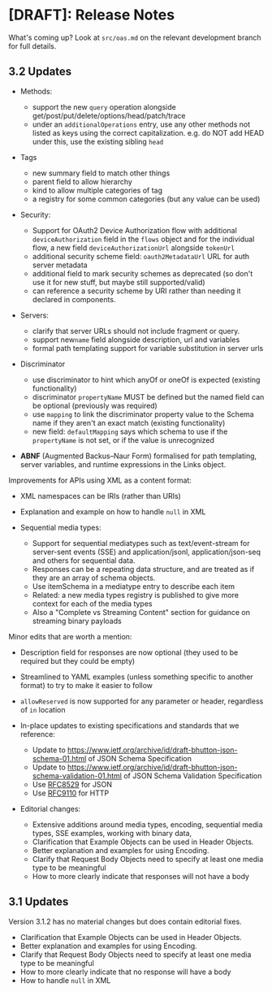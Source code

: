 # [DRAFT]: Release Notes

What's coming up? Look at `src/oas.md` on the relevant development branch for full details.

## 3.2 Updates

- Methods:
  - support the new `query` operation alongside get/post/put/delete/options/head/patch/trace
  - under an `additionalOperations` entry, use any other methods not listed as keys using the correct capitalization. e.g. do NOT add HEAD under this, use the existing sibling `head`

- Tags
  - new summary field to match other things
  - parent field to allow hierarchy
  - kind to allow multiple categories of tag
  - a registry for some common categories (but any value can be used)

- Security:
  -  Support for OAuth2 Device Authorization flow with additional `deviceAuthorization` field in the `flows` object and for the individual flow, a new field `deviceAuthorizationUrl` alongside `tokenUrl`
  - additional security scheme field: `oauth2MetadataUrl` URL for auth server metadata
  - additional field to mark security schemes as deprecated (so don't use it for new stuff, but maybe still supported/valid)
  - can reference a security scheme by URI rather than needing it declared in components.

- Servers: 
  - clarify that server URLs should not include fragment or query.
  - support new`name` field alongside description, url and variables
  - formal path templating support for variable substitution in server urls

- Discriminator
  - use discriminator to hint which anyOf or oneOf is expected (existing functionality)
  - discriminator `propertyName` MUST be defined but the named field can be optional (previously was required)
  - use `mapping` to link the discriminator property value to the Schema name if they aren't an exact match (existing functionality)
  - new field: `defaultMapping` says which schema to use if the `propertyName` is not set, or if the value is unrecognized

- **ABNF** (Augmented Backus–Naur Form) formalised for path templating, server variables, and runtime expressions in the Links object.

Improvements for APIs using XML as a content format:
  - XML namespaces can be IRIs (rather than URIs)
  - Explanation and example on how to handle `null` in XML

- Sequential media types:
  - Support for sequential mediatypes such as text/event-stream for server-sent events (SSE) and application/jsonl, application/json-seq and others for sequential data. 
  - Responses can be a repeating data structure, and are treated as if they are an array of schema objects.
  - Use itemSchema in a mediatype entry to describe each item
  - Related: a new media types registry is published to give more context for each of the media types
  - Also a "Complete vs Streaming Content" section for guidance on streaming binary payloads

Minor edits that are worth a mention:
  - Description field for responses are now optional (they used to be required but they could be empty)
  - Streamlined to YAML examples (unless something specific to another format) to try to make it easier to follow
  - `allowReserved` is now supported for any parameter or header, regardless of `in` location

- In-place updates to existing specifications and standards that we reference:
  - Update to https://www.ietf.org/archive/id/draft-bhutton-json-schema-01.html of JSON Schema Specification
  - Update to https://www.ietf.org/archive/id/draft-bhutton-json-schema-validation-01.html of JSON Schema Validation Specification
  - Use [RFC8529](https://tools.ietf.org/html/rfc8259) for JSON
  - Use [RFC9110](https://tools.ietf.org/html/rfc9110) for HTTP

- Editorial changes:
  - Extensive additions around media types, encoding, sequential media types, SSE examples, working with binary data,
  - Clarification that Example Objects can be used in Header Objects.
  - Better explanation and examples for using Encoding.
  - Clarify that Request Body Objects need to specify at least one media type to be meaningful
  - How to more clearly indicate that responses will not have a body


## 3.1 Updates

Version 3.1.2 has no material changes but does contain editorial fixes.

- Clarification that Example Objects can be used in Header Objects.
- Better explanation and examples for using Encoding.
- Clarify that Request Body Objects need to specify at least one media type to be meaningful
- How to more clearly indicate that no response will have a body
- How to handle `null` in XML

<!-- vim: set ft=markdown tw=2 foldmethod=indent: -->
